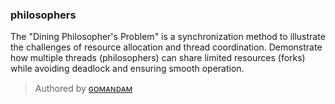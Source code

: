 ### **philosophers**
The "Dining Philosopher's Problem" is a synchronization method to illustrate the challenges of resource allocation and thread coordination. Demonstrate how multiple threads (philosophers) can share limited resources (forks) while avoiding deadlock and ensuring smooth operation.   
> Authored by [ɢᴏᴍᴀɴᴅᴀᴍ](https://github.com/gomandam)
